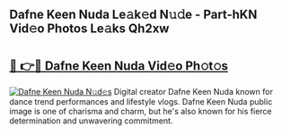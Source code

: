 ## Dafne Keen Nuda Le𝚊k𝚎d N𝚞𝚍e - Part-hKN Vid𝚎o Photos Le𝚊ks Qh2xw

# <h2><a href="http://fbbxzd.evod.top/?m=Dafne+Keen+Nuda">🔗 👉🔴 Dafne Keen Nuda Vid𝚎o Ph𝚘t𝚘s</a></h2>

[![Dafne Keen Nuda N𝚞d𝚎s](https://i.imgur.com/8V9OHl7.gif)](http://fbbxzd.evod.top/?m=Dafne+Keen+Nuda)
Digital creator Dafne Keen Nuda known for dance trend performances and lifestyle vlogs. Dafne Keen Nuda public image is one of charisma and charm, but he's also known for his fierce determination and unwavering commitment. 
